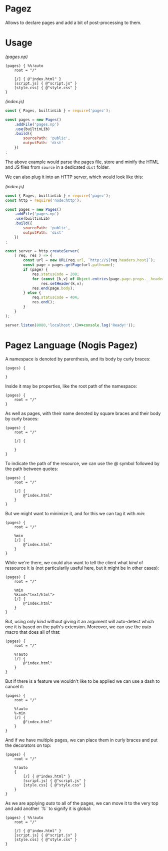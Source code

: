 # Pagez

Allows to declare pages and add a bit of post-processing to them.

# Usage

*(pages.np)*
```
(pages) { %%!auto
    root = "/"

    [/] { @"index.html" }
    [script.js] { @"script.js" }
    [style.css] { @"style.css" }
}
```

*(index.js)*
```js
const { Pages, builtinLib } = require('pagez');

const pages = new Pages()
    .addFile('pages.np')
    .use(builtinLib)
    .build({
        sourcePath: 'public',
        outputPath: 'dist'
    })
;
```

The above example would parse the pages file, store and minify the HTML and JS files from `source` in a dedicated `dist` folder.

We can also plug it into an HTTP server, which would look like this:

*(index.js)*
```js
const { Pages, builtinLib } = require('pagez');
const http = require('node:http');

const pages = new Pages()
    .addFile('pages.np')
    .use(builtinLib)
    .build({
        sourcePath: 'public',
        outputPath: 'dist'
    })
;

const server = http.createServer(
    ( req, res ) => {
        const url = new URL(req.url, `http://${req.headers.host}`);
        const page = pages.getPage(url.pathname);
        if (page) {
            res.statusCode = 200;
            for (const [k,v] of Object.entries(page.page.props.__headers||{}))
                res.setHeader(k,v);
            res.end(page.body);
        } else {
            req.statusCode = 404;
            res.end();
        }
    }
);

server.listen(8080,'localhost',()=>console.log('Ready!'));
```

# Pagez Language (Nogis Pagez)

A namespace is denoted by parenthesis, and its body by curly braces:
```
(pages) {

}
```

Inside it may be properties, like the root path of the namespace:
```
(pages) {
    root = "/"
}
```

As well as pages, with their name denoted by square braces and their body by curly braces:
```
(pages) {
    root = "/"

    [/] {

    }
}
```

To indicate the path of the resource, we can use the @ symbol followed by the path between quotes:
```
(pages) {
    root = "/"

    [/] {
        @"index.html"
    }
}
```

But we might want to minimize it, and for this we can tag it with *min*:
```
(pages) {
    root = "/"

    %min
    [/] {
        @"index.html"
    }
}
```

While we're there, we could also want to tell the client what *kind* of ressource it is (not particularily useful here, but it might be in other cases):
```
(pages) {
    root = "/"

    %min
    %kind<"text/html">
    [/] {
        @"index.html"
    }
}
```

But, using only *kind* without giving it an argument will auto-detect which one it is based on the path's extension. Moreover, we can use the *auto* macro that does all of that:
```
(pages) {
    root = "/"

    %!auto
    [/] {
        @"index.html"
    }
}
```

But if there is a feature we wouldn't like to be applied we can use a dash to cancel it:
```
(pages) {
    root = "/"

    %!auto
    %-min
    [/] {
        @"index.html"
    }
}
```

And if we have multiple pages, we can place them in curly braces and put the decorators on top:
```
(pages) {
    root = "/"

    %!auto
    {
        [/] { @"index.html" }
        [script.js] { @"script.js" }
        [style.css] { @"style.css" }
    }
}
```

As we are applying *auto* to all of the pages, we can move it to the very top and add another *\`%\`* to signify it is global:
```
(pages) { %%!auto
    root = "/"

    [/] { @"index.html" }
    [script.js] { @"script.js" }
    [style.css] { @"style.css" }
}
```